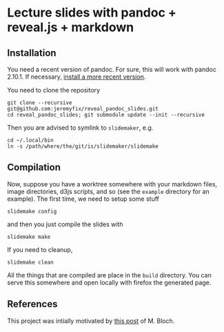 # Lecture slides with pandoc + reveal.js + markdown

## Installation

You need a recent version of pandoc. For sure, this will work with pandoc 2.10.1. If necessary, [install a more recent version](https://pandoc.org/installing.html).

You need to clone the repository 

	git clone --recursive git@github.com:jeremyfix/reveal_pandoc_slides.git
	cd reveal_pandoc_slides; git submodule update --init --recursive

Then you are advised to symlink to `slidemaker`, e.g.

	cd ~/.local/bin
	ln -s /path/where/the/git/is/slidemaker/slidemake

## Compilation

Now, suppose you have a worktree somewhere with your markdown files, image directories, d3js scripts, and so (see the `example` directory for an example). The first time, we need to setup some stuff

	slidemake config

and then you just compile the slides with

	slidemake make

If you need to cleanup, 

	slidemake clean

All the things that are compiled are place in the `build` directory. You can serve this somewhere and open locally with firefox the generated page.

## References

This project was intially motivated by [this post](http://bloch.ece.gatech.edu/2020/02/15/workflow.html) of M. Bloch.


